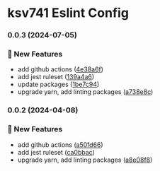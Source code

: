 # ksv741 Eslint Config
### 0.0.3 (2024-07-05)


### 🚀 New Features

* add github actions ([4e38a6f](https://github.com/ksv741/eslint-config-ksv741/commit/4e38a6fef61144b8a8afc3d70c66d2ed82edc80b))
* add jest ruleset ([139a4a6](https://github.com/ksv741/eslint-config-ksv741/commit/139a4a6766a593d9fbc27a504c24bc9e4b5c6e5a))
* update packages ([1be7c94](https://github.com/ksv741/eslint-config-ksv741/commit/1be7c94d783bdcb88bf79bf5b303fdf791d2d4ca))
* upgrade yarn, add linting packages ([a738e8c](https://github.com/ksv741/eslint-config-ksv741/commit/a738e8c415c6b91610128e04dd591bf4a1bbd43e))

### 0.0.2 (2024-04-08)


### 🚀 New Features

* add github actions ([a50fd66](https://github.com/ksv741/eslint-config-ksv741/commit/a50fd664e17ccfaaa9d853f1c09b63a217570bac))
* add jest ruleset ([ca0bbac](https://github.com/ksv741/eslint-config-ksv741/commit/ca0bbac5c0b4a79a1c47411cc986130e9c914566))
* upgrade yarn, add linting packages ([a8e08f8](https://github.com/ksv741/eslint-config-ksv741/commit/a8e08f88794c17ec5ab3001538dabf49f9d93863))

